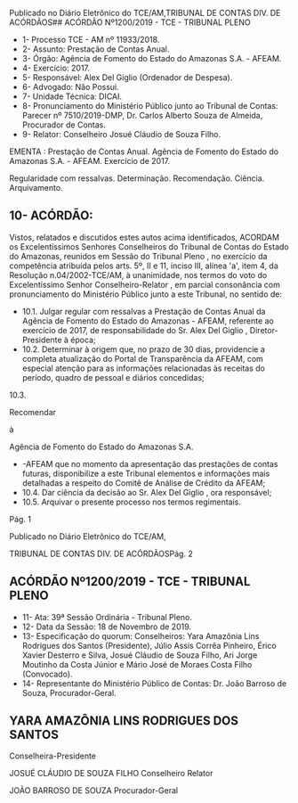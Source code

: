 Publicado  no  Diário  Eletrônico do TCE/AM,TRIBUNAL DE CONTAS DIV. DE ACÓRDÃOS## ACÓRDÃO Nº1200/2019 - TCE - TRIBUNAL PLENO

- 1- Processo TCE - AM nº 11933/2018.
- 2- Assunto: Prestação de Contas Anual.
- 3- Órgão: Agência de Fomento do Estado do Amazonas S.A. - AFEAM.
- 4- Exercício: 2017.
- 5- Responsável: Alex Del Giglio (Ordenador de Despesa).
- 6- Advogado: Não Possui.
- 7- Unidade Técnica: DICAI.
- 8- Pronunciamento  do  Ministério  Público  junto  ao  Tribunal  de  Contas: Parecer  nº 7510/2019-DMP, Dr. Carlos Alberto Souza de Almeida, Procurador de Contas.
- 9- Relator: Conselheiro Josué Cláudio de Souza Filho.

EMENTA :  Prestação  de  Contas  Anual.  Agência  de Fomento  do  Estado  do  Amazonas  S.A.  -  AFEAM. Exercício de 2017.

Regularidade com ressalvas. Determinação. Recomendação. Ciência. Arquivamento.

## 10-  ACÓRDÃO:

Vistos, relatados e discutidos estes autos acima identificados, ACORDAM os Excelentíssimos Senhores Conselheiros do Tribunal de Contas do Estado do Amazonas, reunidos em Sessão do Tribunal Pleno , no exercício da competência atribuída pelos arts. 5º, II e 11, inciso III, alínea 'a', item 4, da Resolução n.04/2002-TCE/AM, à unanimidade, nos termos do voto do Excelentíssimo Senhor Conselheiro-Relator , em parcial consonância com pronunciamento do Ministério Público junto a este Tribunal, no sentido de:

- 10.1. Julgar  regular  com  ressalvas a  Prestação  de  Contas  Anual  da Agência de Fomento do Estado do Amazonas - AFEAM, referente ao exercício  de  2017,  de  responsabilidade  do Sr.  Alex  Del  Giglio , Diretor-Presidente à época;
- 10.2. Determinar à  origem  que,  no  prazo  de  30  dias,  providencie  a completa  atualização  do  Portal  de  Transparência  da  AFEAM,  com especial  atenção  para  as  informações  relacionadas  às  receitas  do período, quadro de pessoal e diários concedidas;

10.3.

Recomendar

à

Agência de Fomento do Estado do Amazonas S.A.

- -AFEAM que  no  momento  da  apresentação  das  prestações  de contas futuras, disponibilize a este Tribunal elementos e informações mais  detalhadas  a  respeito  do  Comitê  de  Análise  de  Crédito  da AFEAM;
- 10.4. Dar ciência da decisão ao Sr. Alex Del Giglio , ora responsável;
- 10.5. Arquivar o presente processo nos termos regimentais.

Pág. 1

Publicado  no  Diário  Eletrônico do TCE/AM,

TRIBUNAL DE CONTAS DIV. DE ACÓRDÃOSPág. 2

## ACÓRDÃO Nº1200/2019 - TCE - TRIBUNAL PLENO

- 11-  Ata: 39ª Sessão Ordinária - Tribunal Pleno.
- 12-  Data da Sessão: 18 de Novembro de 2019.
- 13-  Especificação  do  quorum: Conselheiros: Yara  Amazônia  Lins  Rodrigues  dos Santos (Presidente), Júlio Assis Corrêa Pinheiro, Érico Xavier Desterro e Silva, Josué Cláudio de Souza Filho, Ari Jorge Moutinho da Costa Júnior e Mário José de Moraes Costa Filho (Convocado).
- 14-  Representante  do  Ministério  Público  de  Contas: Dr. João  Barroso  de  Souza, Procurador-Geral.

## YARA AMAZÔNIA LINS RODRIGUES DOS SANTOS

Conselheira-Presidente

JOSUÉ CLÁUDIO DE SOUZA FILHO Conselheiro Relator

JOÃO BARROSO DE SOUZA Procurador-Geral